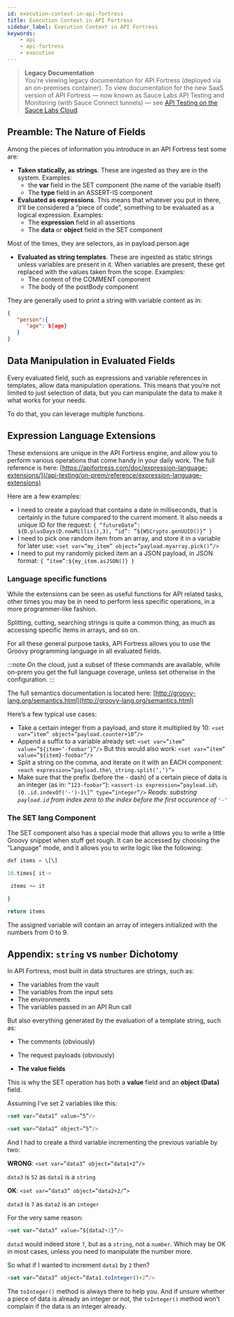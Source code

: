 ```yaml
---
id: execution-context-in-api-fortress
title: Execution Context in API Fortress
sidebar_label: Execution Context in API Fortress
keywords:
    - api
    - api-fortress
    - execution
---
```


>**Legacy Documentation**<br/>You're viewing legacy documentation for API Fortress (deployed via an on-premises container). To view documentation for the new SaaS version of API Fortress &#8212; now known as Sauce Labs API Testing and Monitoring (with Sauce Connect tunnels) &#8212; see [API Testing on the Sauce Labs Cloud](/api-testing/).

## Preamble: The Nature of Fields

Among the pieces of information you introduce in an API Fortress test some are:

- **Taken statically, as strings**. These are ingested as they are in the system. Examples:
    - the **var** field in the SET component (the name of the variable itself)
    - The **type** field in an ASSERT-IS component
- **Evaluated as expressions**. This means that whatever you put in there, it’ll be considered a “piece of code”, something to be evaluated as a logical expression. Examples:
    - The **expression** field in all assertions
    - The **data** or **object** field in the SET component

Most of the times, they are selectors, as in payload.person.age

- **Evaluated as string templates**. These are ingested as static strings unless variables are present in it. When variables are present, these get replaced with the values taken from the scope. Examples:
    - The content of the COMMENT component
    - The body of the postBody component

They are generally used to print a string with variable content as in:

```json
{
   "person":{
      "age": ${age}
   }
}
```


## Data Manipulation in Evaluated Fields

Every evaluated field, such as expressions and variable references in templates, allow data manipulation operations. This means that you’re not limited to just selection of data, but you can manipulate the data to make it what works for your needs.

To do that, you can leverage multiple functions.

## Expression Language Extensions

These extensions are unique in the API Fortress engine, and allow you to perform various operations that come handy in your daily work. The full reference is here: [https://apifortress.com/doc/expression-language-extensions/](/api-testing/on-prem/reference/expression-language-extensions)


Here are a few examples:

- I need to create a payload that contains a date in milliseconds, that is certainly in the future compared to the current moment. It also needs a unique ID for the request: `{ “futureDate”: ${D.plusDays(D.nowMillis(),3), “id”: ”${WSCrypto.genUUID()}” }`
- I need to pick one random item from an array, and store it in a variable for later use: `<set var=”my_item” object=”payload.myarray.pick()”/>`
- I need to put my randomly picked item an a JSON payload, in JSON format: `{ “item”:${my_item.asJSON()} }`

### Language specific functions

While the extensions can be seen as useful functions for API related tasks, other times you may be in need to perform less specific operations, in a more programmer-like fashion.

Splitting, cutting, searching strings is quite a common thing, as much as accessing specific items in arrays, and so on.

For all these general purpose tasks, API Fortress allows you to use the Groovy programming language in all evaluated fields.

:::note
On the cloud, just a subset of these commands are available, while on-prem you get the full language coverage, unless set otherwise in the configuration.
:::

The full semantics documentation is located here: [http://groovy-lang.org/semantics.html](http://groovy-lang.org/semantics.html)


Here’s a few typical use cases:

- Take a certain integer from a payload, and store it multiplied by 10: `<set var=”item” object=”payload.counter+10”/>`
- Append a suffix to a variable already set: `<set var=”item” value=”${item+’-foobar’}”/>` But this would also work: `<set var=”item” value=”${item}-foobar”/>`
- Split a string on the comma, and iterate on it with an EACH component: `<each expression=”payload.the\_string.split(‘,’)”>`
- Make sure that the prefix (before the - dash) of a certain piece of data is an integer (as in: `“123-foobar”`): `<assert-is expression=”payload.id\[0..id.indexOf('-')-1\]” type=”integer”/>` _Reads: substring `payload.id` from index zero to the index before the first occurence of `'-'`_



### The SET lang Component

The SET component also has a special mode that allows you to write a little Groovy snippet when stuff get rough. It can be accessed by choosing the “Language” mode, and it allows you to write logic like the following:

```js
def items = \[\]

10.times{ it->

 items += it

}

return items
```

The assigned variable will contain an array of integers initialized with the numbers from 0 to 9.

## Appendix: `string` vs `number` Dichotomy

In API Fortress, most built in data structures are strings, such as:

- The variables from the vault
- The variables from the input sets
- The environments
- The variables passed in an API Run call

But also everything generated by the evaluation of a template string, such as:

- The comments (obviously)
- The request payloads (obviously)


- ****The value fields****


This is why the SET operation has both a **value** field and an **object (Data)** field.

Assuming I’ve set 2 variables like this:

```js
<set var=”data1” value=”5”/>

<set var=”data2” object=”5”/>
```

And I had to create a third variable incrementing the previous variable by two:

**WRONG**: `<set var=”data3” object=”data1+2”/>`

`data3` is `52` as `data1` is a `string`



**OK**: `<set var=”data3” object=”data2+2/”>`

`data3` is `7` as `data2` is an `integer`


For the very same reason:

```js
<set var=”data3” value=”${data2+2}”/>
```

`data3` would indeed store `7`, but as a `string`, not a `number`. Which may be OK in most cases, unless you need to manipulate the number more.


So what if I wanted to increment `data1` by `2` then?

```js
<set var=”data3” object=”data1.toInteger()+2”/>
```

The `toInteger()` method is always there to help you. And if unsure whether a piece of data is already an integer or not, the `toInteger()` method won’t complain if the data is an integer already.
